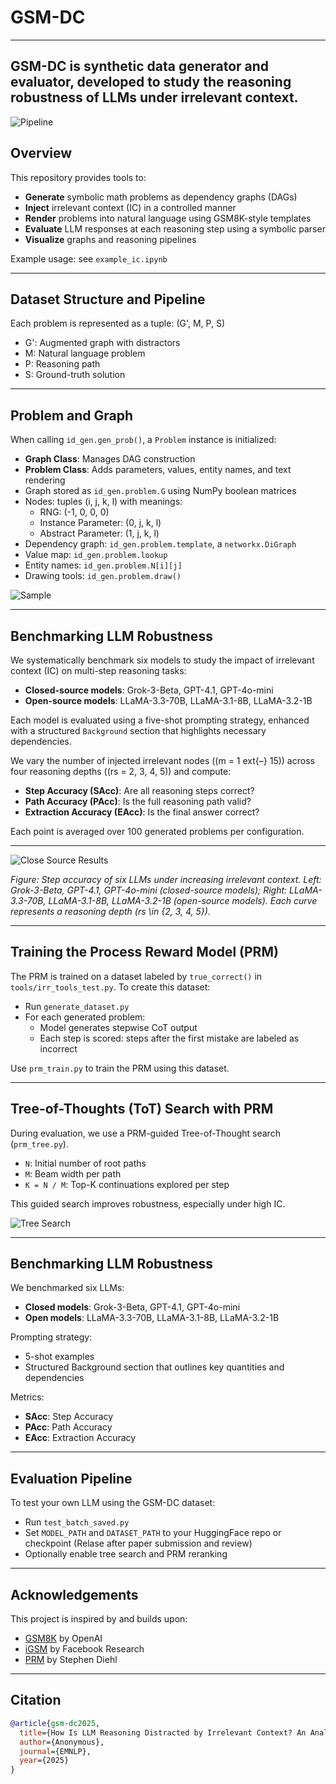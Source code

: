 # GSM-DC
---
GSM-DC is synthetic data generator and evaluator, developed to study the reasoning robustness of LLMs under irrelevant context.
---

![Pipeline](imgs/pipeline.png)

## Overview

This repository provides tools to:
- **Generate** symbolic math problems as dependency graphs (DAGs)
- **Inject** irrelevant context (IC) in a controlled manner
- **Render** problems into natural language using GSM8K-style templates
- **Evaluate** LLM responses at each reasoning step using a symbolic parser
- **Visualize** graphs and reasoning pipelines

Example usage: see `example_ic.ipynb`

---

## Dataset Structure and Pipeline

Each problem is represented as a tuple: (G', M, P, S)
- G': Augmented graph with distractors
- M: Natural language problem
- P: Reasoning path
- S: Ground-truth solution

---

## Problem and Graph

When calling `id_gen.gen_prob()`, a `Problem` instance is initialized:

- **Graph Class**: Manages DAG construction
- **Problem Class**: Adds parameters, values, entity names, and text rendering
- Graph stored as `id_gen.problem.G` using NumPy boolean matrices
- Nodes: tuples (i, j, k, l) with meanings:
  - RNG: (-1, 0, 0, 0)
  - Instance Parameter: (0, j, k, l)
  - Abstract Parameter: (1, j, k, l)
- Dependency graph: `id_gen.problem.template`, a `networkx.DiGraph`
- Value map: `id_gen.problem.lookup`
- Entity names: `id_gen.problem.N[i][j]`
- Drawing tools: `id_gen.problem.draw()`

![Sample](imgs/sample.png)

---

## Benchmarking LLM Robustness

We systematically benchmark six models to study the impact of irrelevant context (IC) on multi-step reasoning tasks:
- **Closed-source models**: Grok-3-Beta, GPT-4.1, GPT-4o-mini
- **Open-source models**: LLaMA-3.3-70B, LLaMA-3.1-8B, LLaMA-3.2-1B

Each model is evaluated using a five-shot prompting strategy, enhanced with a structured `Background` section that highlights necessary dependencies.

We vary the number of injected irrelevant nodes (\(m = 1 	ext{–} 15\)) across four reasoning depths (\(rs = 2, 3, 4, 5\)) and compute:
- **Step Accuracy (SAcc)**: Are all reasoning steps correct?
- **Path Accuracy (PAcc)**: Is the full reasoning path valid?
- **Extraction Accuracy (EAcc)**: Is the final answer correct?

Each point is averaged over 100 generated problems per configuration.

---

![Close Source Results](imgs/closed_open_source.png)

*Figure: Step accuracy of six LLMs under increasing irrelevant context. Left: Grok-3-Beta, GPT-4.1, GPT-4o-mini (closed-source models); Right: LLaMA-3.3-70B, LLaMA-3.1-8B, LLaMA-3.2-1B (open-source models). Each curve represents a reasoning depth \(rs \in \{2, 3, 4, 5\}\).*

---

## Training the Process Reward Model (PRM)

The PRM is trained on a dataset labeled by `true_correct()` in `tools/irr_tools_test.py`. To create this dataset:
- Run `generate_dataset.py`
- For each generated problem:
  - Model generates stepwise CoT output
  - Each step is scored: steps after the first mistake are labeled as incorrect

Use `prm_train.py` to train the PRM using this dataset.

---

## Tree-of-Thoughts (ToT) Search with PRM

During evaluation, we use a PRM-guided Tree-of-Thought search (`prm_tree.py`).

- `N`: Initial number of root paths
- `M`: Beam width per path
- `K = N / M`: Top-K continuations explored per step

This guided search improves robustness, especially under high IC.

![Tree Search](imgs/treesearch.png)

---

## Benchmarking LLM Robustness

We benchmarked six LLMs:
- **Closed models**: Grok-3-Beta, GPT-4.1, GPT-4o-mini
- **Open models**: LLaMA-3.3-70B, LLaMA-3.1-8B, LLaMA-3.2-1B

Prompting strategy:
- 5-shot examples
- Structured Background section that outlines key quantities and dependencies

Metrics:
- **SAcc**: Step Accuracy
- **PAcc**: Path Accuracy
- **EAcc**: Extraction Accuracy

---

## Evaluation Pipeline

To test your own LLM using the GSM-DC dataset:
- Run `test_batch_saved.py`
- Set `MODEL_PATH` and `DATASET_PATH` to your HuggingFace repo or checkpoint (Relase after paper submission and review)
- Optionally enable tree search and PRM reranking

---

## Acknowledgements

This project is inspired by and builds upon:
- [GSM8K](https://github.com/openai/grade-school-math) by OpenAI
- [iGSM](https://github.com/facebookresearch/iGSM) by Facebook Research
- [PRM](https://github.com/sdiehl/prm) by Stephen Diehl

---

## Citation

```bibtex
@article{gsm-dc2025,
  title={How Is LLM Reasoning Distracted by Irrelevant Context? An Analysis Using a Controlled Benchmark},
  author={Anonymous},
  journal={EMNLP},
  year={2025}
}
```
